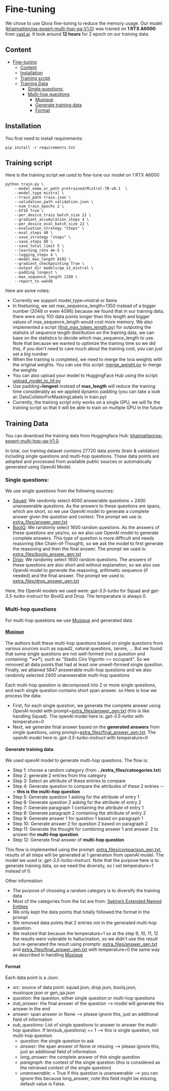 # Fine-tuning
We chose to use Qlora fine-tuning to reduce the memory usage. Our model ([khaimaitien/qa-expert-multi-hop-qa-V1.0](https://huggingface.co/datasets/khaimaitien/qa-expert-multi-hop-qa-V1.0)) was trained on <b>1 RTX A6000</b> from [vast.ai](vast.ai). It took around <b>12 hours</b> for 2 epoch on our training data.

## Content
- [Fine-tuning](#fine-tuning)
  - [Content](#content)
  - [Installation](#installation)
  - [Training script](#training-script)
  - [Training Data](#training-data)
    - [Single questions:](#single-questions)
    - [Multi-hop questions](#multi-hop-questions)
      - [Musique](#musique)
      - [Generate training data](#generate-training-data)
      - [Format](#format)

## Installation
You first need to install requirements:

```
pip install -r requirements.txt
```

## Training script
Here is the training script we used to fine-tune our model on 1 RTX A6000
```
python train.py \
    --model_name_or_path pretrained/Mistral-7B-v0.1  \
    --model_type mistral \
    --train_path train.json \
    --validation_path validation.json \
    --num_train_epochs 2 \
    --bf16 True \
    --per_device_train_batch_size 22 \
    --gradient_accumulation_steps 4 \
    --per_device_eval_batch_size 22 \
    --evaluation_strategy "steps" \
    --eval_steps 40 \
    --save_strategy "steps" \
    --save_steps 80 \
    --save_total_limit 5 \
    --learning_rate 4e-5 \
    --logging_steps 4 \
    --model_max_length 8192 \
    --gradient_checkpointing True \
    --output_dir models/qa_v1_mistral \
    --padding longest \
    --max_sequence_length 1350 \
    --report_to wandb
```

Here are some notes:
+ Currently we support model_type=mistral or llama
+ In finetuning, we set max_sequence_length=1350 instead of a bigger number (2048 or even 4096) because we found that in our training data, there were only 100 data points longer than this length and bigger values of max_sequence_length would cost more memory. We also implemented a script ([find_max_token_length.py](find_max_token_length.py)) for outputing the statistis of sequence length distribution on the training data, we can base on the statistics to decide which max_sequence_length to use. Note that because we wanted to optimize the training time so we did this, if you don't need to care much about the training cost, you can just set a big number
+ When the training is completed, we need to merge the lora weights with the original weights. You can use this script: [merge_weight.py](merge_weight.py) to merge the weights
+ You can also upload your model to HuggingFace Hub using the script: [upload_model_to_hf.py](upload_model_to_hf.py)
+ Use padding=<b>longest</b> instead of <b>max_length</b> will reduce the training time considerably as we applied dynamic padding (you can take a look at: DataCollatorForMaskingLabels in train.py)
+ Currently, the training script only works on a single GPU, we will fix the training script so that it will be able to train on multiple GPU in the future

## Training Data
You can download the training data from Huggingface Hub: [khaimaitien/qa-expert-multi-hop-qa-V1.0](https://huggingface.co/datasets/khaimaitien/qa-expert-multi-hop-qa-V1.0). 

In total, our training dataset contains 27720 data points (train & validation) including single questions and multi-hop questions. These data points are adopted and processed from available public sources or automatically generated using OpenAI Model.

### Single questions:
We use single questions from the following sources:
  + [Squad](https://huggingface.co/datasets/squad_v2): We randomly select 4000 answerable questions + 2400 unanswerable questions. As the answers to these questions are spans, which are short, so we use OpenAI model to generate a complete answer given the question and context. The prompt we use is: [extra_files/answer_gen.txt](../extra_files/answer_gen.txt)
  + [BoolQ](https://huggingface.co/datasets/boolq): We randomly select 1600 random questions. As the answers of these questions are yes/no, so we also use OpenAI model to generate complete answers. This type of question is more difficult and needs reasoning (like Chain-of-Thought), so we ask the model to first generate the reasoning and then the final answer. The prompt we used is: [extra_files/boolq_answer_gen.txt](../extra_files/boolq_answer_gen.txt)
  + [Drop](https://huggingface.co/datasets/drop): We randomly select 1600 random questions. The answers of these questions are also short and without explanation, so we also use OpenAI model to generate the reasoning, arithmetic sequence (if needed) and the final answer. The prompt we used is: [extra_files/drop_answer_gen.txt](../extra_files/drop_answer_gen.txt)

Here, the OpenAI models we used were: <i>gpt-3.5-turbo</i> for Squad and <i>gpt-3.5-turbo-instruct</i> for BoolQ and Drop. The temperature is always 0.

### Multi-hop questions
For multi-hop questions we use [Musique](https://github.com/StonyBrookNLP/musique) and generated data

#### [Musique](https://github.com/StonyBrookNLP/musique)
The authors built these multi-hop questions based on single questions from various sources such as squad2, natural questions, zerore, ... But we found that some single questions are not well-formed (not a question and containing: <b>">>"</b>), such as "Stadio Ciro Vigorito >> occupant". So we removed all data points that had at least one unwell-formed single question. Finally, we attained 5847 answerable multi-hop questions and we also randomly selected 2400 unanswerable multi-hop questions

Each multi-hop question is decomposed into 2 or more single questions, and each single question contains short span answer. so Here is how we process the data:
+ First, for each single question, we generate the complete answer using OpenAI model with prompt=[extra_files/answer_gen.txt](../extra_files/answer_gen.txt) (this is like handling Squad). The openAI model here is: <i>gpt-3.5-turbo</i> with temperature=0
+ Next, we generate final answer based on the <b>generated answers</b> from single questions, using prompt=[extra_files/final_answer_gen.txt](../extra_files/final_answer_gen.txt). The openAI model here is: <i>gpt-3.5-turbo-instruct</i>  with temperature=0

#### Generate training data
We used openAI model to generate multi-hop questions. The flow is:
+ Step 1: choose a random category (from <b>../extra_files/cateegories.txt</b>)
+ Step 2: generate 2 entries from this category
+ Step 3: Select an attribute of these entries to compare
+ Step 4: Generate question to compare the attributes of these 2 entries --> <b>this is the multi-hop question</b>
+ Step 5: Generate question 1 asking for the attribute of entry 1
+ Step 6: Generate question 2 asking for the attribute of entry 2
+ Step 7: Generate paragraph 1 containing the attribute of entry 1
+ Step 8: Generate paragraph 2 containing the attribute of entry 2
+ Step 9: Generate answer 1 for question 1 based on paragraph 1
+ Step 10: Generate answer 2 for question 2 based on paragraph 2
+ Step 11: Generate the thought for combining answer 1 and answer 2 to answer the <b>multi-hop question</b>
+ Step 12: Generate final answer of <b>multi-hop question</b>

This flow is implemented using the prompt: [extra_files/comparison_gen.txt](../extra_files/comparison_gen.txt), results of all steps will be generated at 1 generation from openAI model. The model we used is: <i>gpt-3.5-turbo-instruct</i>. Note that the purpose here is to generate training data, so we need the diversity, so I set temperature=1 instead of 0. 

Other information:
+ The purpose of choosing a random category is to diversify the training data 
+ Most of the categories from the list are from: [Sekine’s Extended Named Entities](https://nlp.cs.nyu.edu/ene/version7_1_0Beng.html)
+ We only kept the data points that totally followed the format in the prompt
+ We removed data points that 2 entries not in the generated multi-hop question.
+ We realized that because the temperature=1 so at the step 9, 10, 11, 12 the results were vulerable to hallucination, so we didn't use this result but re-generated the result using prompts: [extra_files/answer_gen.txt](../extra_files/answer_gen.txt) and [extra_files/final_answer_gen.txt](../extra_files/final_answer_gen.txt) with temperature=0 the same way as described in handling [Musique](https://github.com/StonyBrookNLP/musique)

#### Format 
Each data point is a Json:
+ *src*: source of data point: squad.json, drop.json, boolq.json, musicque.json or gen_qa.json
+ *question*: the question, either single question or multi-hop questions
+ *inal_answer*: the final answer of the question --> model will generate this answer in the end
+ *answer*: span answer or None --> please ignore this, just an additional field of information
+ *sub_questions*: List of single questions to answer to answer the multi-hop question. If len(sub_questions) == 1 --> this is single question, not multi-hop question
    + *question*: the single question to ask
    + *answer*: the span answer of None or missing --> please ignore this, just an additional field of information
    + *long_answer*: the complete answer of this single question
    + *paragraph*: the context of the single question (this is considered as the retrieved context of the single question)
    + *unanswerable*: = True if this question is unanswerable --> you can ignore this because long_answer, note this field might be missing, default value is False.